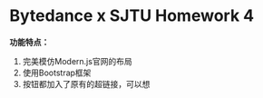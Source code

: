 # **Bytedance x SJTU Homework 4**

**功能特点：**

1. 完美模仿Modern.js官网的布局
2. 使用Bootstrap框架
3. 按钮都加入了原有的超链接，可以想
